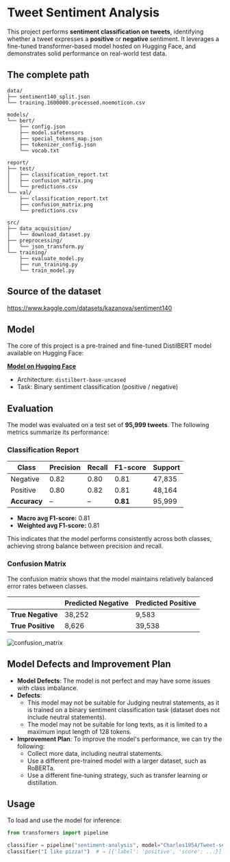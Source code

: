 # Tweet Sentiment Analysis

This project performs **sentiment classification on tweets**, identifying whether a tweet expresses a **positive** or **negative** sentiment. It leverages a fine-tuned transformer-based model hosted on Hugging Face, and demonstrates solid performance on real-world test data.

## The complete path
```
data/
├── sentiment140_split.json
└── training.1600000.processed.noemoticon.csv

models/
└── bert/
    ├── config.json
    ├── model.safetensors
    ├── special_tokens_map.json
    ├── tokenizer_config.json
    └── vocab.txt

report/
├── test/
│   ├── classification_report.txt
│   ├── confusion_matrix.png
│   └── predictions.csv
└── val/
    ├── classification_report.txt
    ├── confusion_matrix.png
    └── predictions.csv

src/
├── data_acquisition/
│   └── download_dataset.py
├── preprocessing/
│   └── json_transform.py
└── training/
    ├── evaluate_model.py
    ├── run_training.py
    └── train_model.py
```

## Source of the dataset

https://www.kaggle.com/datasets/kazanova/sentiment140

## Model

The core of this project is a pre-trained and fine-tuned DistilBERT model available on Hugging Face:

**[Model on Hugging Face](https://huggingface.co/Charles1954/Tweet-sentiment-analysis/tree/main)**

- Architecture: `distilbert-base-uncased`
- Task: Binary sentiment classification (positive / negative)

## Evaluation

The model was evaluated on a test set of **95,999 tweets**. The following metrics summarize its performance:

### Classification Report

| Class     | Precision | Recall | F1-score | Support |
|-----------|-----------|--------|----------|---------|
| Negative  | 0.82      | 0.80   | 0.81     | 47,835  |
| Positive  | 0.80      | 0.82   | 0.81     | 48,164  |
| **Accuracy** | –         | –      | **0.81** | 95,999  |

- **Macro avg F1-score:** 0.81  
- **Weighted avg F1-score:** 0.81

This indicates that the model performs consistently across both classes, achieving strong balance between precision and recall.

### Confusion Matrix

The confusion matrix shows that the model maintains relatively balanced error rates between classes.

|               | Predicted Negative | Predicted Positive |
|---------------|--------------------|--------------------|
| **True Negative**  | 38,252               | 9,583                |
| **True Positive**  | 8,626                | 39,538               |

![confusion_matrix](https://github.com/user-attachments/assets/9fb1cd6a-285c-4168-ba3f-61f06a34ecfd)

## Model Defects and Improvement Plan

- **Model Defects**: The model is not perfect and may have some issues with class imbalance.
- **Defects**: 
  - This model may not be suitable for Judging neutral statements, as it is trained on a binary sentiment classification task (dataset does not include neutral statements).
  - The model may not be suitable for long texts, as it is limited to a maximum input length of 128 tokens.
- **Improvement Plan**: To improve the model's performance, we can try the following:
  - Collect more data, including neutral statements.
  - Use a different pre-trained model with a larger dataset, such as RoBERTa.
  - Use a different fine-tuning strategy, such as transfer learning or distillation.

## Usage

To load and use the model for inference:

```python
from transformers import pipeline

classifier = pipeline("sentiment-analysis", model="Charles1954/Tweet-sentiment-analysis")
classifier("I like pizza!")  # → [{'label': 'positive', 'score': ...}]
